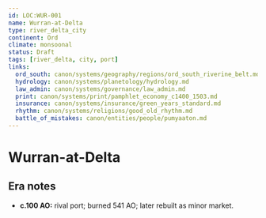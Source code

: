 ```yaml
---
id: LOC:WUR-001
name: Wurran-at-Delta
type: river_delta_city
continent: Ord
climate: monsoonal
status: Draft
tags: [river_delta, city, port]
links:
  ord_south: canon/systems/geography/regions/ord_south_riverine_belt.md
  hydrology: canon/systems/planetology/hydrology.md
  law_admin: canon/systems/governance/law_admin.md
  print: canon/systems/print/pamphlet_economy_c1400_1503.md
  insurance: canon/systems/insurance/green_years_standard.md
  rhythm: canon/systems/religions/good_old_rhythm.md
  battle_of_mistakes: canon/entities/people/pumyaaton.md
---
```


# Wurran-at-Delta

## Era notes
- **c.100 AO:** rival port; burned 541 AO; later rebuilt as minor market.
